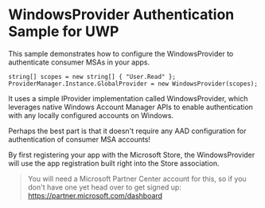 # WindowsProvider Authentication Sample for UWP

This sample demonstrates how to configure the WindowsProvider to authenticate consumer MSAs in your apps. 

```
string[] scopes = new string[] { "User.Read" };
ProviderManager.Instance.GlobalProvider = new WindowsProvider(scopes);
```

It uses a simple IProvider implementation called WindowsProvider, which leverages native Windows Account Manager 
APIs to enable authentication with any locally configured accounts on Windows.

Perhaps the best part is that it doesn't require any AAD configuration for authentication of consumer MSA accounts! 

By first registering your app with the Microsoft Store, the WindowsProvider will use the app registration built right into the Store association. 

> You will need a Microsoft Partner Center account for this, so if you don't have one yet head over to get signed up: https://partner.microsoft.com/dashboard